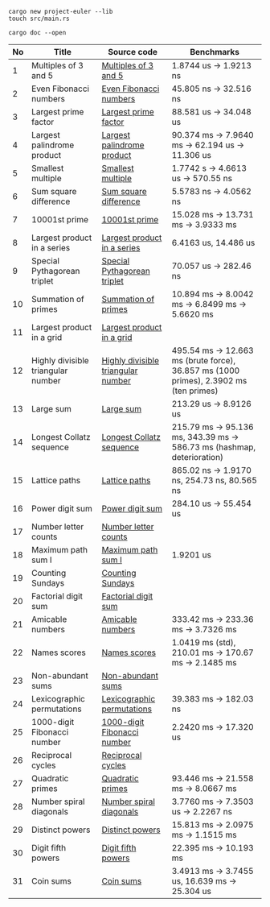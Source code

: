 ```
cargo new project-euler --lib
touch src/main.rs
```

```
cargo doc --open
```

| No | Title                      | Source code                             | Benchmarks |
|----|----------------------------|-----------------------------------------|------------|
| 1  | Multiples of 3 and 5       | [Multiples of 3 and 5](src/m1.rs)       | 1.8744 us -> 1.9213 ns |
| 2  | Even Fibonacci numbers     | [Even Fibonacci numbers](src/m2.rs)     | 45.805 ns -> 32.516 ns |
| 3  | Largest prime factor       | [Largest prime factor](src/m3.rs)       | 88.581 us -> 34.048 us |
| 4  | Largest palindrome product | [Largest palindrome product](src/m4.rs) | 90.374 ms -> 7.9640 ms -> 62.194 us -> 11.306 us |
| 5  | Smallest multiple          | [Smallest multiple](src/m5.rs)          | 1.7742 s -> 4.6613 us -> 570.55 ns |
| 6 | Sum square difference | [Sum square difference](src/m6.rs) | 5.5783 ns -> 4.0562 ns |
| 7 | 10001st prime         | [10001st prime](src/m7.rs)         | 15.028 ms -> 13.731 ms -> 3.9333 ms |
| 8 | Largest product in a series         | [Largest product in a series](src/m8.rs)         | 6.4163 us, 14.486 us |
| 9 | Special Pythagorean triplet         | [Special Pythagorean triplet](src/m9.rs)         | 70.057 us -> 282.46 ns |
| 10 | Summation of primes         | [Summation of primes](src/m10.rs)         | 10.894 ms -> 8.0042 ms -> 6.8499 ms -> 5.6620 ms |
| 11 | Largest product in a grid         | [Largest product in a grid](src/m11.rs)         | |
| 12 | Highly divisible triangular number         | [Highly divisible triangular number](src/m12.rs)         | 495.54 ms -> 12.663 ms (brute force), 36.857 ms (1000 primes), 2.3902 ms (ten primes) |
| 13 | Large sum         | [Large sum](src/m13.rs)         | 213.29 us -> 8.9126 us  |
| 14 | Longest Collatz sequence         | [Longest Collatz sequence](src/m14.rs)         | 215.79 ms -> 95.136 ms, 343.39 ms -> 586.73 ms (hashmap, deterioration) |
| 15 | Lattice paths         | [Lattice paths](src/m15.rs)         | 865.02 ns -> 1.9170 ns, 254.73 ns, 80.565 ns |
| 16 | Power digit sum         | [Power digit sum](src/m16.rs)         | 284.10 us -> 55.454 us |
| 17 | Number letter counts         | [Number letter counts](src/m17.rs)         |  |
| 18 | Maximum path sum I         | [Maximum path sum I](src/m18.rs)         | 1.9201 us |
| 19 | Counting Sundays        | [Counting Sundays](src/m19.rs)         | |
| 20 | Factorial digit sum        | [Factorial digit sum](src/m20.rs)         | |
| 21 |  Amicable numbers       | [Amicable numbers](src/m21.rs)         | 333.42 ms -> 233.36 ms -> 3.7326 ms |
| 22 |  Names scores       | [Names scores](src/m22.rs)         | 1.0419 ms (std), 210.01 ms -> 170.67 ms -> 2.1485 ms |
| 23 |  Non-abundant sums      | [Non-abundant sums](src/m23.rs)         |  |
| 24 |  Lexicographic permutations      | [Lexicographic permutations](src/m24.rs)         | 39.383 ms -> 182.03 ns |
| 25 | 1000-digit Fibonacci number | [1000-digit Fibonacci number](src/m25.rs) | 2.2420 ms -> 17.320 us |
| 26 | Reciprocal cycles | [Reciprocal cycles](src/m26.rs) | |
| 27 | Quadratic primes | [Quadratic primes](src/m27.rs) | 93.446 ms -> 21.558 ms -> 8.0667 ms |
| 28 | Number spiral diagonals | [Number spiral diagonals](src/m28.rs) | 3.7760 ms -> 7.3503 us -> 2.2267 ns |
| 29 | Distinct powers | [Distinct powers](src/m29.rs) | 15.813 ms -> 2.0975 ms -> 1.1515 ms |
| 30 | Digit fifth powers | [Digit fifth powers](src/m30.rs) | 22.395 ms -> 10.193 ms |
| 31 | Coin sums | [Coin sums](src/m31.rs) | 3.4913 ms -> 3.7455 us, 16.639 ms -> 25.304 us |
